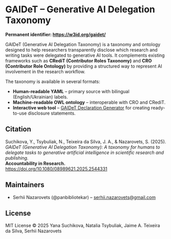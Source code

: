 # GAIDeT – Generative AI Delegation Taxonomy

**Permanent identifier: https://w3id.org/gaidet/**

GAIDeT (Generative AI Delegation Taxonomy) is a taxonomy and ontology designed to help researchers transparently disclose which research and writing tasks were delegated to generative AI tools. It complements existing frameworks such as **CRediT (Contributor Roles Taxonomy)** and **CRO (Contributor Role Ontology)** by providing a structured way to represent AI involvement in the research workflow.

The taxonomy is available in several formats:
- **Human-readable YAML** – primary source with bilingual (English/Ukrainian) labels.
- **Machine-readable OWL ontology** – interoperable with CRO and CRediT.
- **Interactive web tool** – [GAIDeT Declaration Generator](https://panbibliotekar.github.io/gaidet-declaration/) for creating ready-to-use disclosure statements.

## Citation

Suchikova, Y., Tsybuliak, N., Teixeira da Silva, J. A., & Nazarovets, S. (2025).  
*GAIDeT (Generative AI Delegation Taxonomy): A taxonomy for humans to delegate tasks to generative artificial intelligence in scientific research and publishing.*  
**Accountability in Research.** https://doi.org/10.1080/08989621.2025.2544331

## Maintainers
- Serhii Nazarovets (@panbibliotekar) – serhii.nazarovets@gmail.com

## License
MIT License © 2025 Yana Suchikova, Natalia Tsybuliak, Jaime A. Teixeira da Silva, Serhii Nazarovets
